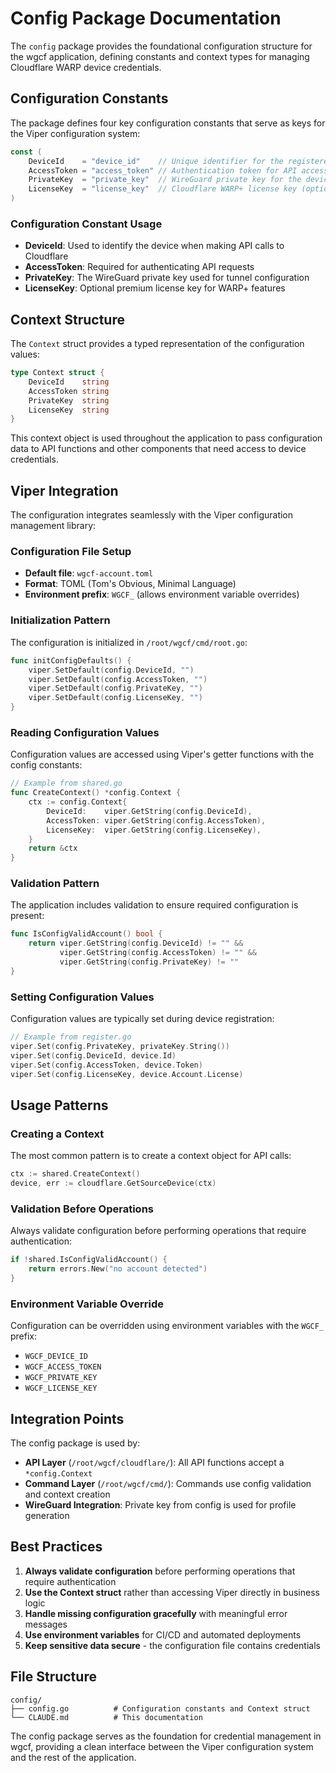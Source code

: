 # Config Package Documentation

The `config` package provides the foundational configuration structure for the wgcf application, defining constants and context types for managing Cloudflare WARP device credentials.

## Configuration Constants

The package defines four key configuration constants that serve as keys for the Viper configuration system:

```go
const (
    DeviceId    = "device_id"    // Unique identifier for the registered device
    AccessToken = "access_token" // Authentication token for API access  
    PrivateKey  = "private_key"  // WireGuard private key for the device
    LicenseKey  = "license_key"  // Cloudflare WARP+ license key (optional)
)
```

### Configuration Constant Usage

- **DeviceId**: Used to identify the device when making API calls to Cloudflare
- **AccessToken**: Required for authenticating API requests
- **PrivateKey**: The WireGuard private key used for tunnel configuration
- **LicenseKey**: Optional premium license key for WARP+ features

## Context Structure

The `Context` struct provides a typed representation of the configuration values:

```go
type Context struct {
    DeviceId    string
    AccessToken string
    PrivateKey  string
    LicenseKey  string
}
```

This context object is used throughout the application to pass configuration data to API functions and other components that need access to device credentials.

## Viper Integration

The configuration integrates seamlessly with the Viper configuration management library:

### Configuration File Setup

- **Default file**: `wgcf-account.toml`
- **Format**: TOML (Tom's Obvious, Minimal Language)
- **Environment prefix**: `WGCF_` (allows environment variable overrides)

### Initialization Pattern

The configuration is initialized in `/root/wgcf/cmd/root.go`:

```go
func initConfigDefaults() {
    viper.SetDefault(config.DeviceId, "")
    viper.SetDefault(config.AccessToken, "")
    viper.SetDefault(config.PrivateKey, "")
    viper.SetDefault(config.LicenseKey, "")
}
```

### Reading Configuration Values

Configuration values are accessed using Viper's getter functions with the config constants:

```go
// Example from shared.go
func CreateContext() *config.Context {
    ctx := config.Context{
        DeviceId:    viper.GetString(config.DeviceId),
        AccessToken: viper.GetString(config.AccessToken),
        LicenseKey:  viper.GetString(config.LicenseKey),
    }
    return &ctx
}
```

### Validation Pattern

The application includes validation to ensure required configuration is present:

```go
func IsConfigValidAccount() bool {
    return viper.GetString(config.DeviceId) != "" &&
           viper.GetString(config.AccessToken) != "" &&
           viper.GetString(config.PrivateKey) != ""
}
```

### Setting Configuration Values

Configuration values are typically set during device registration:

```go
// Example from register.go
viper.Set(config.PrivateKey, privateKey.String())
viper.Set(config.DeviceId, device.Id)
viper.Set(config.AccessToken, device.Token)
viper.Set(config.LicenseKey, device.Account.License)
```

## Usage Patterns

### Creating a Context

The most common pattern is to create a context object for API calls:

```go
ctx := shared.CreateContext()
device, err := cloudflare.GetSourceDevice(ctx)
```

### Validation Before Operations

Always validate configuration before performing operations that require authentication:

```go
if !shared.IsConfigValidAccount() {
    return errors.New("no account detected")
}
```

### Environment Variable Override

Configuration can be overridden using environment variables with the `WGCF_` prefix:

- `WGCF_DEVICE_ID`
- `WGCF_ACCESS_TOKEN`
- `WGCF_PRIVATE_KEY`
- `WGCF_LICENSE_KEY`

## Integration Points

The config package is used by:

- **API Layer** (`/root/wgcf/cloudflare/`): All API functions accept a `*config.Context`
- **Command Layer** (`/root/wgcf/cmd/`): Commands use config validation and context creation
- **WireGuard Integration**: Private key from config is used for profile generation

## Best Practices

1. **Always validate configuration** before performing operations that require authentication
2. **Use the Context struct** rather than accessing Viper directly in business logic
3. **Handle missing configuration gracefully** with meaningful error messages
4. **Use environment variables** for CI/CD and automated deployments
5. **Keep sensitive data secure** - the configuration file contains credentials

## File Structure

```
config/
├── config.go          # Configuration constants and Context struct
└── CLAUDE.md          # This documentation
```

The config package serves as the foundation for credential management in wgcf, providing a clean interface between the Viper configuration system and the rest of the application.